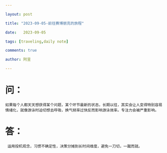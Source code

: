 ```yaml
---

layout: post

title: "2023-09-05-前往赛博朋克的旅程"

date:   2023-09-05

tags: [traveling,daily note]

comments: true

author: 阿昱

---
```


# 问：
	如果每个人都天天想获得某个问题，某个环节最新的状态，长期以往，其实会让人变得特别容易情绪化，就像游泳时迫切想去呼吸，换气频率过快反而影响游泳效率。专注力会被严重影响。
# 答：
	 运用投机观念，习惯不确定性，决策分摊到长时间维度，避免一刀切，一蹴而就。